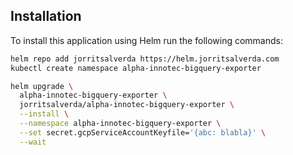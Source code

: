 ## Installation

To install this application using Helm run the following commands: 

```bash
helm repo add jorritsalverda https://helm.jorritsalverda.com
kubectl create namespace alpha-innotec-bigquery-exporter

helm upgrade \
  alpha-innotec-bigquery-exporter \
  jorritsalverda/alpha-innotec-bigquery-exporter \
  --install \
  --namespace alpha-innotec-bigquery-exporter \
  --set secret.gcpServiceAccountKeyfile='{abc: blabla}' \
  --wait
```
